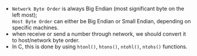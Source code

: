 - `Network Byte Order` is always Big Endian (most significant byte on the left most);  
  `Host Byte Order` can either be Big Endian or Small Endian, depending on specific machines.  
- when receive or send a number through network, we should convert it to host/network byte order.  
- In C, this is done by using `htonl()`, `htons()`, `ntohl()`, `ntohs()` functions.  
